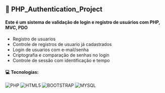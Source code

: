 <h2> 🚩 PHP_Authentication_Project </h2>

<h4> Este é um sistema de validação de login e registro de usuários com PHP, MVC, PDO</h4>
<ul>
<li> Registro de usuarios </li>
<li> Controle de registros de usuario já cadastrados </li>
<li> Login de usuarios com e-mail/senha </li>
<li> Criptografia e comparação de senhas no login</li>
<li> Controle de sessão com identificação e tempo</li>
</ul>

<h4> 💻 Tecnologias:</h4>

![PHP](https://img.shields.io/badge/PHP-777BB4?style=for-the-badge&logo=php&logoColor=white)
![HTML5](https://img.shields.io/badge/html5-%23E34F26.svg?style=for-the-badge&logo=html5&logoColor=white)
![BOOTSTRAP](https://img.shields.io/badge/Bootstrap-563D7C?style=for-the-badge&logo=bootstrap&logoColor=white)
![MYSQL](https://img.shields.io/badge/MySQL-005C84?style=for-the-badge&logo=mysql&logoColor=white)
